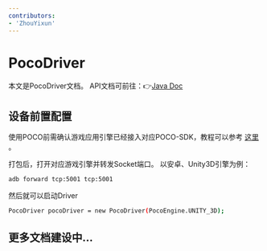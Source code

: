```yaml
---
contributors:
- 'ZhouYixun'
---
```


# PocoDriver

本文是PocoDriver文档。 API文档可前往：👉[Java Doc](https://s01.oss.sonatype.org/service/local/repositories/releases/archive/io/github/soniccloudorg/sonic-driver-core/1.1.8/sonic-driver-core-1.1.8-javadoc.jar/!/index.html)

## 设备前置配置

使用POCO前需确认游戏应用引擎已经接入对应POCO-SDK，教程可以参考 [这里](https://sonic-cloud.cn/document?tag=poco) 。

打包后，打开对应游戏引擎并转发Socket端口。 以安卓、Unity3D引擎为例：
```bash
adb forward tcp:5001 tcp:5001
```
然后就可以启动Driver
```bash
PocoDriver pocoDriver = new PocoDriver(PocoEngine.UNITY_3D);
```

## 更多文档建设中...
